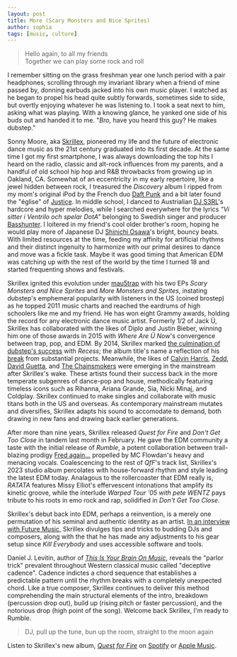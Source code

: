 ```yaml
---
layout: post
title: More (Scary Monsters and Nice Sprites)
author: sophia
tags: [music, culture]
---
```


> Hello again, to all my friends \
Together we can play some rock and roll

I remember sitting on the grass freshman year one lunch period with a pair headphones, scrolling through my invariant library when a friend of mine passed by, donning earbuds jacked into his own music player. I watched as he began to propel his head quite subtly forwards, sometimes side to side, but overtly enjoying whatever he was listening to. I took a seat next to him, asking what was playing. With a knowing glance, he yanked one side of his buds out and handed it to me. "*Bro,* have you heard this guy? He makes dubstep."

Sonny Moore, aka [Skrillex](http://skrillex.com), pioneered my life and the future of electronic dance music as the 21st century graduated into its first decade. At the same time I got my first smartphone, I was always downloading the top hits I heard on the radio, classic and alt-rock influences from my parents, and a handful of old school hip hop and R&B throwbacks from growing up in Oakland, CA. Somewhat of an eccentricity in my early repertoire, like a jewel hidden between rock, I treasured the *Discovery*  album I ripped from my mom's original iPod by the French duo [Daft Punk](https://www.daftpunk.com) and a bit later found the "église" of [Justice](https://justice.church). In middle school, I danced to Austrialian [DJ S3RL](https://djs3rl.com/)'s hardcore and hyper melodies, while I searched everywhere for the lyrics *"Vi sitter i Ventrilo och spelar DotA"* belonging to Swedish singer and producer [Basshunter](http://basshunter.se/). I loitered in my friend's cool older brother's room, hoping he would play more of Japanese DJ [Shinichi Osawa](https://www.shinichi-osawa.com/)'s bright, bouncy beats. With limited resources at the time, feeding my affinity for artificial rhythms and their distinct ingenuity to harmonize with our primal desires to dance and move was a fickle task. Maybe it was good timing that American EDM was catching up with the rest of the world by the time I turned 18 and started frequenting shows and festivals. 

Skrillex ignited this evolution under [mau5trap](https://mau5trap.com) with his two EPs *Scary Monsters and Nice Sprites* and *More Monsters and Sprites*, instating dubstep's emphemeral popularity with listeners in the US (coined brostep) as he topped 2011 music charts and reached the eardrums of high schoolers like me and my friend. He has won eight Grammy awards, holding the record for any electronic dance music artist. Formerly 1/2 of Jack Ü, Skrillex has collaborated with the likes of Diplo and Justin Bieber, winning him one of those awards in 2015 with *Where Are Ü Now*'s convergence between trap, pop, and EDM. By 2014, Skrillex marked [the culmination of dubstep's success](https://www.vice.com/en/article/pg8n7m/dubstep-may-be-dying-just-dont-tell-canadians-that) with *Recess*; the album title's name a reflection of his [break](https://twitter.com/skrillex/status/1614874515653431299?s=46&t=ygCc01ttpbd0obS6Mw0Sfg) from substantial projects. Meanwhile, the likes of [Calvin Harris](https://calvinharris.com), [Zedd](https://www.zedd.net), [David Guetta](https://davidguetta.com), and [The Chainsmokers](http://thechainsmokers.com) were emerging in the mainstream after Skrillex's wake. These artists found their success back in the more temperate subgenres of dance-pop and house, methodically featuring timeless icons such as Rihanna, Ariana Grande, Sia, Nicki Minaj, and Coldplay. Skrillex continued to make singles and collaborate with music titans both in the US and overseas. As contemporary mainstream mutates and diversifies, Skrillex adapts his sound to accomodate to demand, both drawing in new fans and drawing back earlier generations. 

After more than nine years, Skrillex released *Quest for Fire* and *Don't Get Too Close* in tandem last month in February. He gave the EDM community a taste with the initial release of *Rumble*, a potent collaboration between trail-blazing prodigy [Fred again...](https://www.fredagain.com) propelled by MC Flowdan's heavy and menacing vocals. Coalescencing to the rest of *QfF*'s track list, Skrillex's 2023 studio album percolates with house-forward rhythm and style leading the latest EDM today. Analagous to the rollercoaster that EDM really is, *RATATA* features Missy Elliot's effervescent intonations that amplify its kinetic groove, while the interlude *Warped Tour '05 with pete WENTZ* pays tribute to his roots in emo rock and rap, solidified in *Don't Get Too Close*.

Skrillex's debut back into EDM, perhaps a reinvention, is a merely one permutation of his seminal and authentic identity as an artist. [In an interview with Future Music](https://www.musicradar.com/news/classic-interview-skrillex), Skrillex divulges tips and tricks to budding DJs and composers, along with the that he has made any adjustments to his gear setup since *Kill Everybody* and uses accessible software and tools. 

Daniel J. Levitin, author of [*This Is Your Brain On Music*](https://www.penguinrandomhouse.com/books/298964/this-is-your-brain-on-music-by-daniel-j-levitin/), reveals the "parlor trick" prevalent throughout Western classical music called "deceptive cadence". Cadence indictes a chord sequence that establishes a predictable pattern until the rhythm breaks with a completely unexpected chord. Like a true composer, Skrillex continues to deliver this method comprehending the main structural elements of the intro, breakdown (percussion drop out), build up (rising pitch or faster percussion), and the notorious drop (high point of the song). Welcome back Skrillex, I'm ready to Rumble.

> DJ, pull up the tune, bun up the room, straight to the moon again

Listen to Skrillex's new album, [*Quest for Fire*](https://www.skrillex.com/qff) on [Spotify](https://open.spotify.com/album/7tWP3OG5dWphctKg4NMACt) or [Apple Music](https://music.apple.com/us/artist/quest-for-fire/434836251). 
